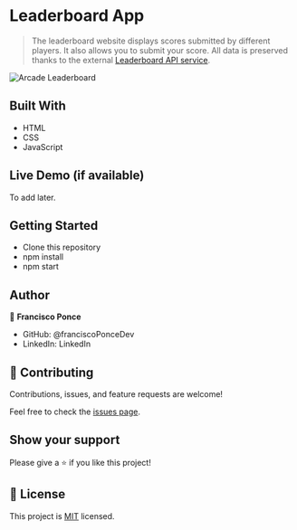 # Leaderboard App

> The leaderboard website displays scores submitted by different players. It also allows you to submit your score. All data is preserved thanks to the external [Leaderboard API service](https://www.notion.so/microverse/Leaderboard-API-service-24c0c3c116974ac49488d4eb0267ade3).
> 

![Arcade Leaderboard]('./../src/asset/CPT2203021743-1879x938.gif')

## Built With

- HTML
- CSS
- JavaScript

## Live Demo (if available)

To add later.


## Getting Started

- Clone this repository
- npm install
- npm start


## Author

👤 **Francisco Ponce**

- GitHub: @franciscoPonceDev
- LinkedIn: LinkedIn

## 🤝 Contributing

Contributions, issues, and feature requests are welcome!

Feel free to check the [issues page](../../issues/).

## Show your support

Please give a ⭐️ if you like this project!

## 📝 License

This project is [MIT](./LICENCE) licensed.
